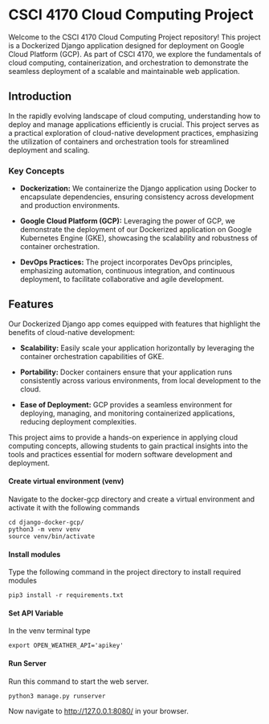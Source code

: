 # CSCI 4170 Cloud Computing Project

Welcome to the CSCI 4170 Cloud Computing Project repository! This project is a Dockerized Django application designed for deployment on Google Cloud Platform (GCP). As part of CSCI 4170, we explore the fundamentals of cloud computing, containerization, and orchestration to demonstrate the seamless deployment of a scalable and maintainable web application.

## Introduction

In the rapidly evolving landscape of cloud computing, understanding how to deploy and manage applications efficiently is crucial. This project serves as a practical exploration of cloud-native development practices, emphasizing the utilization of containers and orchestration tools for streamlined deployment and scaling.

### Key Concepts

- **Dockerization:** We containerize the Django application using Docker to encapsulate dependencies, ensuring consistency across development and production environments.

- **Google Cloud Platform (GCP):** Leveraging the power of GCP, we demonstrate the deployment of our Dockerized application on Google Kubernetes Engine (GKE), showcasing the scalability and robustness of container orchestration.

- **DevOps Practices:** The project incorporates DevOps principles, emphasizing automation, continuous integration, and continuous deployment, to facilitate collaborative and agile development.

## Features

Our Dockerized Django app comes equipped with features that highlight the benefits of cloud-native development:

- **Scalability:** Easily scale your application horizontally by leveraging the container orchestration capabilities of GKE.

- **Portability:** Docker containers ensure that your application runs consistently across various environments, from local development to the cloud.

- **Ease of Deployment:** GCP provides a seamless environment for deploying, managing, and monitoring containerized applications, reducing deployment complexities.

This project aims to provide a hands-on experience in applying cloud computing concepts, allowing students to gain practical insights into the tools and practices essential for modern software development and deployment.

#### Create virtual environment (venv)
Navigate to the docker-gcp directory and create a virtual environment and activate it with the following commands
```
cd django-docker-gcp/
python3 -m venv venv
source venv/bin/activate
```

#### Install modules
Type the following command in the project directory to install required modules
```
pip3 install -r requirements.txt
```

#### Set API Variable
In the venv terminal type
```
export OPEN_WEATHER_API='apikey'
```


#### Run Server

Run this command to start the web server.

```
python3 manage.py runserver
```

Now navigate to http://127.0.0.1:8080/ in your browser.
